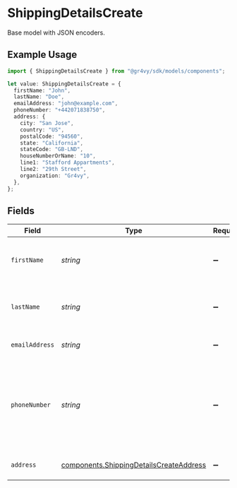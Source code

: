 # ShippingDetailsCreate

Base model with JSON encoders.

## Example Usage

```typescript
import { ShippingDetailsCreate } from "@gr4vy/sdk/models/components";

let value: ShippingDetailsCreate = {
  firstName: "John",
  lastName: "Doe",
  emailAddress: "john@example.com",
  phoneNumber: "+442071838750",
  address: {
    city: "San Jose",
    country: "US",
    postalCode: "94560",
    state: "California",
    stateCode: "GB-LND",
    houseNumberOrName: "10",
    line1: "Stafford Appartments",
    line2: "29th Street",
    organization: "Gr4vy",
  },
};
```

## Fields

| Field                                                                                              | Type                                                                                               | Required                                                                                           | Description                                                                                        | Example                                                                                            |
| -------------------------------------------------------------------------------------------------- | -------------------------------------------------------------------------------------------------- | -------------------------------------------------------------------------------------------------- | -------------------------------------------------------------------------------------------------- | -------------------------------------------------------------------------------------------------- |
| `firstName`                                                                                        | *string*                                                                                           | :heavy_minus_sign:                                                                                 | The first name(s) or given name for the buyer.                                                     | John                                                                                               |
| `lastName`                                                                                         | *string*                                                                                           | :heavy_minus_sign:                                                                                 | The last name, or family name, of the buyer.                                                       | Doe                                                                                                |
| `emailAddress`                                                                                     | *string*                                                                                           | :heavy_minus_sign:                                                                                 | The email address for the buyer.                                                                   | john@example.com                                                                                   |
| `phoneNumber`                                                                                      | *string*                                                                                           | :heavy_minus_sign:                                                                                 | The phone number for the buyer which should be formatted according to the E164 number standard.    | +14155552671                                                                                       |
| `address`                                                                                          | [components.ShippingDetailsCreateAddress](../../models/components/shippingdetailscreateaddress.md) | :heavy_minus_sign:                                                                                 | The billing address for the buyer.                                                                 |                                                                                                    |